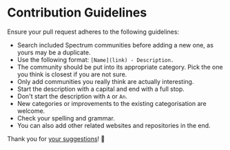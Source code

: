 # Contribution Guidelines
Ensure your pull request adheres to the following guidelines:
- Search included Spectrum communities before adding a new one, as yours may be a duplicate.
- Use the following format: `[Name](link) - Description.`
- The community should be put into its appropriate category. Pick the one you think is closest if you are not sure.
- Only add communities  you really think are actually interesting.
- Start the description with a capital and end with a full stop.
- Don't start the description with `A` or `An`.
- New categories or improvements to the existing categorisation are welcome.
- Check your spelling and grammar.
- You can also add other related websites and repositories in the end.

Thank you for [your suggestions](../../edit/master/readme.md)! 💜